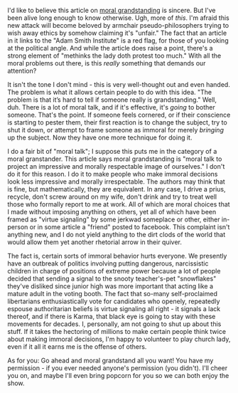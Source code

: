I'd like to believe this article on [moral
grandstanding](https://aeon.co/ideas/moral-grandstanding-theres-a-lot-of-it-about-all-of-it-badf)
is sincere. But I've been alive long enough to know otherwise. Ugh,
more of _this_. I'm afraid this new attack will become beloved by
armchair pseudo-philosophers trying to wish away ethics by
somehow claiming it's "unfair." The fact that an article in it links
to the "Adam Smith Institute" is a red flag, for those of you looking
at the political angle. And while the article does raise a
point, there's a strong element of "methinks the lady doth protest too
much." With all the moral problems out there, is this _really_
something that demands our attention?

It isn't the tone I don't mind - this is very well-thought out and
even handed. The problem is what it allows certain people to do with
this idea. "The problem is that it’s hard to tell if someone really is
grandstanding." Well, duh. There is a lot of moral talk, and if it's
effective, it's _going_ to bother someone. That's the point. If someone
feels cornered, or if their conscience is starting to pester them,
their first reaction is to change the subject, try to shut it down, or
attempt to frame someone as immoral for merely _bringing_ up the
subject. Now they have one more technique for doing it.

I do a fair bit of "moral talk"; I suppose this puts me in the
category of a moral granstander. This article says moral grandstanding
is "moral talk to project an impressive and morally respectable image
of ourselves." I don't do it for this reason. I do it to make people
who make immoral decisions look less impressive and morally
irrespectable. The authors may think that is fine, but 
mathematically, they are equivalent. In any case, I drive a prius,
recycle, don't screw around on my wife, don't drink and try to
treat well those who formally report to me at work. All of which are
moral choices that I made without imposing anything on others, yet all
of which have been framed as "virtue signaling" by some jerkwad
someplace or other, either in-person or in some article a "friend"
posted to facebook. This complaint isn't anything new, and I do not
yield anything to the dirt clods of the world that would allow them yet another
rhetorial arrow in their quiver.

The fact is, certain sorts of immoral behavior hurts everyone. We
presently have an outbreak of politics involving putting dangerous,
narcissistic children in charge of positions of extreme power because
a lot of people decided that sending a signal to the snooty
teacher's-pet "snowflakes" they've disliked since junior high was more
important that acting like a mature adult in the voting booth. The
fact that so-many self-proclaimed libertarians enthusiastically vote
for candidates who openely, repeatedly espouse authoritarian beliefs
is virtue signaling all right - it signals a lack thereof, and if
there is Karma, that black eye is going to stay with these movements for
decades. I, personally, am not going to shut up about this stuff. If
it takes the hectoring of millions to make certain people think twice
about making immoral decisions, I'm happy to volunteer to play church
lady, even if it all it earns me is the offense of others.

As for you: Go ahead and moral grandstand all you want! You have my
permission - if you ever needed anyone's permission (you didn't). I'll
cheer you on, and maybe I'll even bring popcorn for you so we can both
enjoy the show.